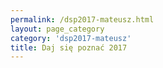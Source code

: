 ```yaml
---
permalink: /dsp2017-mateusz.html
layout: page_category
category: 'dsp2017-mateusz'
title: Daj się poznać 2017
---
```

